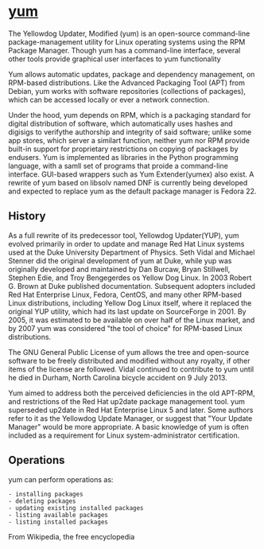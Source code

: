 # [yum](http://yum.baseurl.org/)
The Yellowdog Updater, Modified (yum) is an open-source command-line package-management utility for Linux operating systems using the RPM Package Manager. Though yum has a command-line interface, several other tools provide graphical user interfaces to yum functionality

Yum allows automatic updates, package and dependency management, on RPM-based distributions. Like the Advanced Packaging Tool (APT) from Debian, yum works with software repositories (collections of packages), which can be accessed locally or ever a network connection.

Under the hood, yum depends on RPM, which is a packaging standard for digital distribution of software, which automatically uses hashes and digisigs to verifythe authorship and integrity of said software; unlike some app stores, which server a similart function, neither yum nor RPM provide built-in support for proprietary restrictions on copying of packages by endusers. Yum is implemented as libraries in the Python programming language, with a samll set of programs that proide a command-line interface. GUI-based wrappers such as Yum Extender(yumex) also exist. A rewrite of yum based on libsolv named DNF is currently being developed and expected to replace yum as the default package manager is Fedora 22.

## History
As a full rewrite of its predecessor tool, Yellowdog Updater(YUP), yum evolved primarily in order to update and manage Red Hat Linux systems used at the Duke University Department of Physics. Seth Vidal and Michael Stenner did the original development of yum at Duke, while yup was originally developed and maintained by Dan Burcaw, Bryan Stillwell, Stephen Edie, and Troy Bengegerdes os Yellow Dog Linux. In 2003 Robert G. Brown at Duke published documentation. Subsequent adopters included Red Hat Enterprise Linux, Fedora, CentOS, and many other RPM-based Linux distributions, including Yellow Dog Linux itself, where it replaced the original YUP utility, which had its last update on SourceForge in 2001. By 2005, it was estimated to be available on over half of the Linux market, and by 2007 yum was considered "the tool of choice" for RPM-based Linux distributions.

The GNU General Public License of yum allows the tree and open-source software to be freely distributed and modified without any royalty, if other items of the license are followed. Vidal continued to contribute to yum until he died in Durham, North Carolina bicycle accident on 9 July 2013.

Yum aimed to address both the perceived deficiencies in the old APT-RPM, and restrictions of the Red Hat up2date package management tool. yum superseded up2date in Red Hat Enterprise Linux 5 and later. Some authors refer to it as the Yellowdog Update Manager, or suggest that "Your Update Manager" would be more appropriate. A basic knowledge of yum is often included as a requirement for Linux system-administrator certification.

## Operations
yum can perform operations as:

    - installing packages
    - deleting packages
    - updating existing installed packages
    - listing available packages
    - listing installed packages
    

From Wikipedia, the free encyclopedia